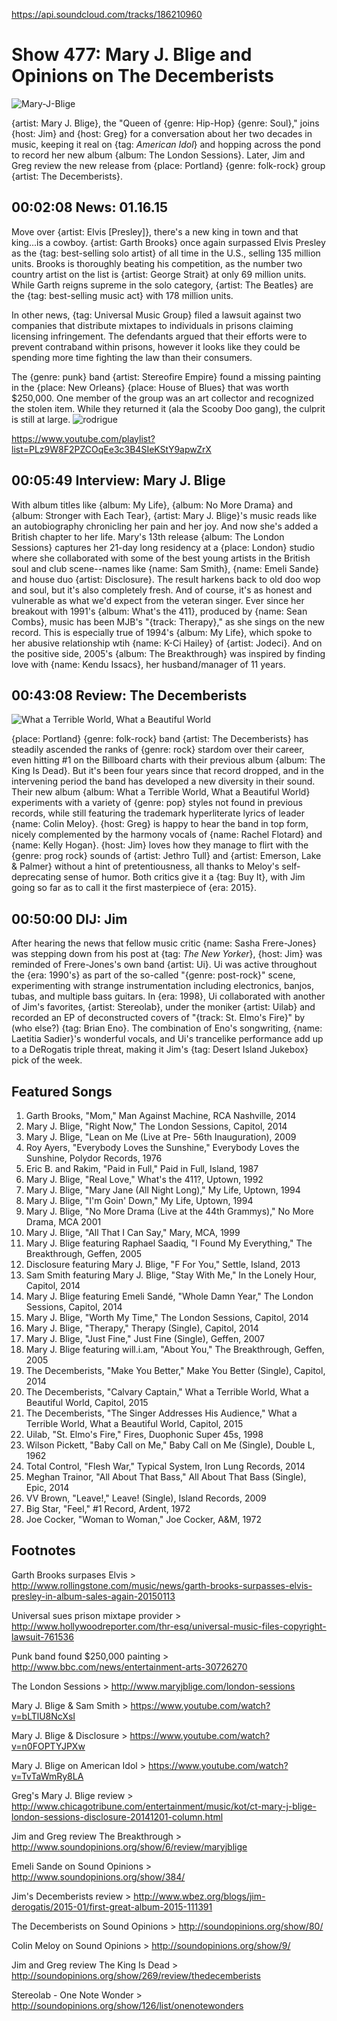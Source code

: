 


https://api.soundcloud.com/tracks/186210960
# Show 477: Mary J. Blige and Opinions on The Decemberists

![Mary-J-Blige](http://sound-images.s3.amazonaws.com/images/2015/maryj_web.jpg)

{artist: Mary J. Blige}, the "Queen of {genre: Hip-Hop} {genre: Soul}," joins {host: Jim} and {host: Greg} for a conversation about her two decades in music, keeping it real on {tag: *American Idol*} and hopping across the pond to record her new album {album: The London Sessions}. Later, Jim and Greg review the new release from {place: Portland} {genre: folk-rock} group {artist: The Decemberists}.


## 00:02:08 News: 01.16.15
Move over {artist: Elvis [Presley]}, there's a new king in town and that king...is a cowboy. {artist: Garth Brooks} once again surpassed Elvis Presley as the {tag: best-selling solo artist} of all time in the U.S., selling 135 million units. Brooks is thoroughly beating his competition, as the number two country artist on the list is {artist: George Strait} at only 69 million units. While Garth reigns supreme in the solo category, {artist: The Beatles} are the {tag: best-selling music act} with 178 million units. 

In other news, {tag: Universal Music Group} filed a lawsuit against two companies that distribute mixtapes to individuals in prisons claiming licensing infringement. The defendants argued that their efforts were to prevent contraband within prisons, however it looks like they could be spending more time fighting the law than their consumers.

The {genre: punk} band {artist: Stereofire Empire} found a missing painting in the {place: New Orleans} {place: House of Blues} that was worth $250,000. One member of the group was an art collector and recognized the stolen item. While they returned it (ala the Scooby Doo gang), the culprit is still at large.
![rodrigue](http://sound-images.s3.amazonaws.com/images/2015/rodrigue.jpg)

https://www.youtube.com/playlist?list=PLz9W8F2PZCOqEe3c3B4SIeKStY9apwZrX
## 00:05:49 Interview: Mary J. Blige
With album titles like {album: My Life}, {album: No More Drama} and {album: Stronger with Each Tear}, {artist: Mary J. Blige}'s music reads like an autobiography chronicling her pain and her joy. And now she's added a British chapter to her life. Mary's 13th release {album: The London Sessions} captures her 21-day long residency at a {place: London} studio where she collaborated with some of the best young artists in the British soul and club scene--names like {name: Sam Smith}, {name: Emeli Sande} and house duo {artist: Disclosure}. The result harkens back to old doo wop and soul, but it's also completely fresh. And of course, it's as honest and vulnerable as what we'd expect from the veteran singer. Ever since her breakout with 1991's {album: What's the 411}, produced by {name: Sean Combs}, music has been MJB's "{track: Therapy}," as she sings on the new record. This is especially true of 1994's {album: My Life}, which spoke to her abusive relationship wtih {name: K-Ci Hailey} of {artist: Jodeci}. And on the positive side, 2005's {album: The Breakthrough} was inspired by finding love with {name: Kendu Issacs}, her husband/manager of 11 years.  


## 00:43:08 Review: The Decemberists
![What a Terrible World, What a Beautiful World](http://assets.rollingstone.com/assets/2015/media/182093/_original/1421773827/1035x1035-MI0003824129.jpg "3205453/933134749")

{place: Portland} {genre: folk-rock} band {artist: The Decemberists} has steadily ascended the ranks of {genre: rock} stardom over their career, even hitting #1 on the Billboard charts with their previous album {album: The King Is Dead}. But it's been four years since that record dropped, and in the intervening period the band has developed a new diversity in their sound. Their new album {album: What a Terrible World, What a Beautiful World} experiments with a variety of {genre: pop} styles not found in previous records, while still featuring the trademark hyperliterate lyrics of leader {name: Colin Meloy}. {host: Greg} is happy to hear the band in top form, nicely complemented by the harmony vocals of {name: Rachel Flotard} and {name: Kelly Hogan}. {host: Jim} loves how they manage to flirt with the {genre: prog rock} sounds of {artist: Jethro Tull} and {artist: Emerson, Lake & Palmer} without a hint of pretentiousness, all thanks to Meloy's self-deprecating sense of humor. Both critics give it a {tag: Buy It}, with Jim going so far as to call it the first masterpiece of {era: 2015}.


## 00:50:00 DIJ: Jim
After hearing the news that fellow music critic {name: Sasha Frere-Jones} was stepping down from his post at {tag: *The New Yorker*}, {host: Jim} was reminded of Frere-Jones's own band {artist: Ui}. Ui was active throughout the {era: 1990's} as part of the so-called "{genre: post-rock}" scene, experimenting with strange instrumentation including electronics, banjos, tubas, and multiple bass guitars. In {era: 1998}, Ui collaborated with another of Jim's favorites, {artist: Stereolab}, under the moniker {artist: Uilab} and recorded an EP of deconstructed covers of "{track: St. Elmo's Fire}" by (who else?) {tag: Brian Eno}. The combination of Eno's songwriting, {name: Laetitia Sadier}'s wonderful vocals, and Ui's trancelike performance add up to a DeRogatis triple threat, making it Jim's {tag: Desert Island Jukebox} pick of the week.


## Featured Songs
1. Garth Brooks, "Mom," Man Against Machine, RCA Nashville, 2014 
1. Mary J. Blige, "Right Now," The London Sessions, Capitol, 2014 
1. Mary J. Blige, "Lean on Me (Live at Pre- 56th Inauguration), 2009 
1. Roy Ayers, "Everybody Loves the Sunshine," Everybody Loves the Sunshine, Polydor Records, 1976 
1. Eric B. and Rakim, "Paid in Full," Paid in Full, Island, 1987 
1. Mary J. Blige, "Real Love," What's the 411?, Uptown, 1992 
1. Mary J. Blige, "Mary Jane (All Night Long)," My Life, Uptown, 1994 
1. Mary J. Blige, "I'm Goin' Down," My Life, Uptown, 1994 
1. Mary J. Blige, "No More Drama (Live at the 44th Grammys)," No More Drama, MCA 2001 
1. Mary J. Blige, "All That I Can Say," Mary, MCA, 1999 
1. Mary J. Blige featuring Raphael Saadiq, "I Found My Everything," The Breakthrough, Geffen, 2005 
1. Disclosure featuring Mary J. Blige, "F For You," Settle, Island, 2013 
1. Sam Smith featuring Mary J. Blige, "Stay With Me," In the Lonely Hour, Capitol, 2014 
1. Mary J. Blige featuring Emeli Sandé, "Whole Damn Year," The London Sessions, Capitol, 2014 
1. Mary J. Blige, "Worth My Time," The London Sessions, Capitol, 2014
1. Mary J. Blige, "Therapy," Therapy (Single), Capitol, 2014 
1. Mary J. Blige, "Just Fine," Just Fine (Single), Geffen, 2007 
1. Mary J. Blige featuring will.i.am, "About You," The Breakthrough, Geffen, 2005 
1. The Decemberists, "Make You Better," Make You Better (Single), Capitol, 2014 
1. The Decemberists, "Calvary Captain," What a Terrible World, What a Beautiful World, Capitol, 2015 
1. The Decemberists, "The Singer Addresses His Audience," What a Terrible World, What a Beautiful World, Capitol, 2015 
1. Uilab, "St. Elmo's Fire," Fires, Duophonic Super 45s, 1998 
1. Wilson Pickett, "Baby Call on Me," Baby Call on Me (Single), Double L, 1962 
1. Total Control, "Flesh War," Typical System, Iron Lung Records, 2014 
1. Meghan Trainor, "All About That Bass," All About That Bass (Single), Epic, 2014 
1. VV Brown, "Leave!," Leave! (Single), Island Records, 2009 
1. Big Star, "Feel," #1 Record, Ardent, 1972 
1. Joe Cocker, "Woman to Woman," Joe Cocker, A&M, 1972 


## Footnotes

Garth Brooks surpases Elvis > http://www.rollingstone.com/music/news/garth-brooks-surpasses-elvis-presley-in-album-sales-again-20150113

Universal sues prison mixtape provider > http://www.hollywoodreporter.com/thr-esq/universal-music-files-copyright-lawsuit-761536

Punk band found $250,000 painting > http://www.bbc.com/news/entertainment-arts-30726270

The London Sessions > http://www.maryjblige.com/london-sessions

Mary J. Blige & Sam Smith > https://www.youtube.com/watch?v=bLTlU8NcXsI

Mary J. Blige & Disclosure > https://www.youtube.com/watch?v=n0FOPTYJPXw

Mary J. Blige on American Idol > https://www.youtube.com/watch?v=TvTaWmRy8LA

Greg's Mary J. Blige review > http://www.chicagotribune.com/entertainment/music/kot/ct-mary-j-blige-london-sessions-disclosure-20141201-column.html

Jim and Greg review The Breakthrough > http://www.soundopinions.org/show/6/review/maryjblige

Emeli Sande on Sound Opinions > http://www.soundopinions.org/show/384/

Jim's Decemberists review > http://www.wbez.org/blogs/jim-derogatis/2015-01/first-great-album-2015-111391

The Decemberists on Sound Opinions > http://soundopinions.org/show/80/

Colin Meloy on Sound Opinions > http://soundopinions.org/show/9/

Jim and Greg review The King Is Dead > http://soundopinions.org/show/269/review/thedecemberists

Stereolab - One Note Wonder > http://soundopinions.org/show/126/list/onenotewonders




